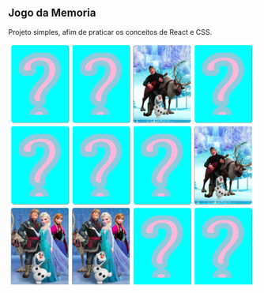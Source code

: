 
## Jogo da Memoria

Projeto simples, afim de praticar os conceitos de React e CSS.

<img src="/src/assets/moria.png">
